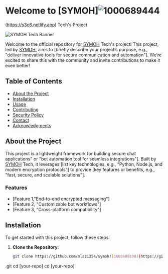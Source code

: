 # Welcome to [SYMOH]![1000689444](https://github.com/user-attachments/assets/b23d5188-a017-44b3-9afe-bba053edb981)
(https://s3c6.netlify.app) Tech's Project

![SYMOH Tech Banner](https://via.placeholder.com/1200x200.png?text=SYMOH+Tech) <!-- Replace with your project banner image -->

Welcome to the official repository for [SYMOH](https://s3c6.netlify.app) Tech's project! This project, led by [SYMOH](https://s3c6.netlify.app), aims to [briefly describe your project’s purpose, e.g., "deliver innovative tools for secure communication and automation"]. We’re excited to share this with the community and invite contributions to make it even better!

## Table of Contents
- [About the Project](#about-the-project)
- [Installation](#installation)
- [Usage](#usage)
- [Contributing](#contributing)
- [Security Policy](#security-policy)
- [Contact](#contact)
- [Acknowledgments](#acknowledgments)

## About the Project

This project is a lightweight framework for building secure chat applications" or "bot automation tool for seamless integrations"]. Built by [SYMOH](https://s3c6.netlify.app) Tech, it leverages [list key technologies, e.g., "Python, Node.js, and modern encryption protocols"] to provide [key features or benefits, e.g., "fast, secure, and scalable solutions"].

### Features
- [Feature 1,"End-to-end encrypted messaging"]
- [Feature 2, "Customizable bot workflows"]
- [Feature 3, "Cross-platform compatibility"]

## Installation

To get started with this project, follow these steps:

1. **Clone the Repository**:
   ```bash
   git clone https://github.com/mlazi254/symoh![1000689398](https://github.com/user-attachments/assets/f5777deb-7fad-4dd1-8d0b-16b35646469c)
.git
   cd [your-repo]   cd [your-repo]
